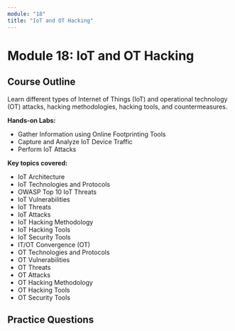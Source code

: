 ```yaml
---
module: "18"
title: "IoT and OT Hacking"
---
```


# Module 18: IoT and OT Hacking

## Course Outline

Learn different types of Internet of Things (IoT) and operational technology (OT) attacks, hacking methodologies, hacking tools, and countermeasures.

**Hands-on Labs:**

- Gather Information using Online Footprinting Tools
- Capture and Analyze IoT Device Traffic
- Perform IoT Attacks

**Key topics covered:**

- IoT Architecture
- IoT Technologies and Protocols
- OWASP Top 10 IoT Threats
- IoT Vulnerabilities
- IoT Threats
- IoT Attacks
- IoT Hacking Methodology
- IoT Hacking Tools
- IoT Security Tools
- IT/OT Convergence (OT)
- OT Technologies and Protocols
- OT Vulnerabilities
- OT Threats
- OT Attacks
- OT Hacking Methodology
- OT Hacking Tools
- OT Security Tools

## Practice Questions
